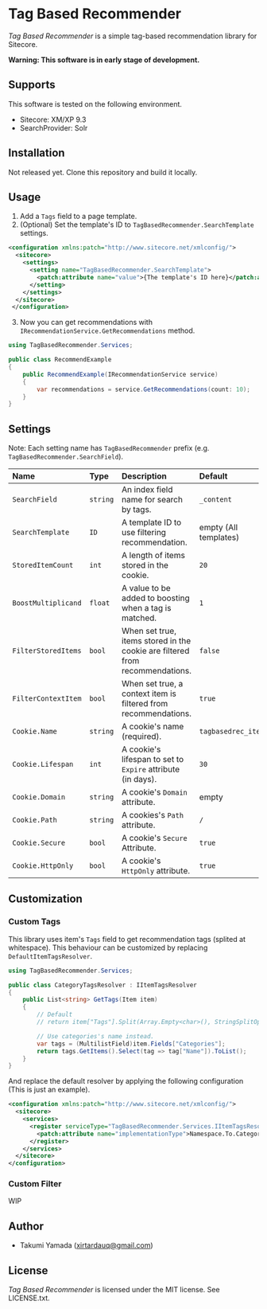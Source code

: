# Tag Based Recommender
*Tag Based Recommender* is a simple tag-based recommendation library for Sitecore.

**Warning: This software is in early stage of development.**

## Supports
This software is tested on the following environment.

- Sitecore: XM/XP 9.3
- SearchProvider: Solr

## Installation
Not released yet. Clone this repository and build it locally.

## Usage
1. Add a `Tags` field to a page template.
1. (Optional) Set the template's ID to `TagBasedRecommender.SearchTemplate` settings.
```xml
<configuration xmlns:patch="http://www.sitecore.net/xmlconfig/">
  <sitecore>
    <settings>
      <setting name="TagBasedRecommender.SearchTemplate">
        <patch:attribute name="value">{The template's ID here}</patch:attribute>
      </setting>
    </settings>
  </sitecore>
 </configuration>
```
3. Now you can get recommendations with `IRecommendationService.GetRecommendations` method.

```csharp
using TagBasedRecommender.Services;

public class RecommendExample
{
    public RecommendExample(IRecommendationService service)
    {
        var recommendations = service.GetRecommendations(count: 10);
    }
}
```

## Settings
Note: Each setting name has `TagBasedRecommender` prefix (e.g. `TagBasedRecommender.SearchField`).

|Name|Type|Description|Default|
|:-|:-|:-|:-|
|`SearchField`|`string`|An index field name for search by tags.|`_content`|
|`SearchTemplate`|`ID`|A template ID to use filtering recommendation. |empty (All templates)|
|`StoredItemCount`|`int`|A length of items stored in the cookie.|`20`|
|`BoostMultiplicand`|`float`|A value to be added to boosting when a tag is matched.|`1`|
|`FilterStoredItems`|`bool`|When set true, items stored in the cookie are filtered from recommendations.|`false`|
|`FilterContextItem`|`bool`|When set true, a context item is filtered from recommendations.|`true`|
|`Cookie.Name`|`string`|A cookie's name (required).|`tagbasedrec_items`|
|`Cookie.Lifespan`|`int`|A cookie's lifespan to set to `Expire` attribute (in days).|`30`|
|`Cookie.Domain`|`string`|A cookie's `Domain` attribute.|empty|
|`Cookie.Path`|`string`|A cookies's `Path` attribute.|`/`|
|`Cookie.Secure`|`bool`|A cookie's `Secure` Attribute.|`true`|
|`Cookie.HttpOnly`|`bool`|A cookie's `HttpOnly` attribute.|`true`|


## Customization
### Custom Tags
This library uses item's `Tags` field to get recommendation tags (splited at whitespace). This behaviour can be customized by replacing `DefaultItemTagsResolver`.

```csharp
using TagBasedRecommender.Services;

public class CategoryTagsResolver : IItemTagsResolver
{
    public List<string> GetTags(Item item)
    {
        // Default
        // return item["Tags"].Split(Array.Empty<char>(), StringSplitOptions.RemoveEmptyEntries).ToList();

        // Use categories's name instead.
        var tags = (MultilistField)item.Fields["Categories"];
        return tags.GetItems().Select(tag => tag["Name"]).ToList();
    }
}
```

And replace the default resolver by applying the following configuration (This is just an example).

```xml
<configuration xmlns:patch="http://www.sitecore.net/xmlconfig/">
  <sitecore>
    <services>
      <register serviceType="TagBasedRecommender.Services.IItemTagsResolver, TagBasedRecommender">
        <patch:attribute name="implementationType">Namespace.To.CategoryTagsResolver, AssemblyName</patch:attribute>
      </register>
    </services>
  </sitecore>
</configuration>
```

### Custom Filter
WIP

## Author
- Takumi Yamada (xirtardauq@gmail.com)

## License
*Tag Based Recommender* is licensed under the MIT license. See LICENSE.txt.